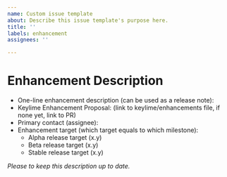 ```yaml
---
name: Custom issue template
about: Describe this issue template's purpose here.
title: ''
labels: enhancement
assignees: ''

---
```


# Enhancement Description
- One-line enhancement description (can be used as a release note):
- Keylime Enhancement Proposal: (link to keylime/enhancements file, if none yet, link to PR)
- Primary contact (assignee):
- Enhancement target (which target equals to which milestone):
  - Alpha release target (x.y)
  - Beta release target (x.y)
  - Stable release target (x.y)

_Please to keep this description up to date._
